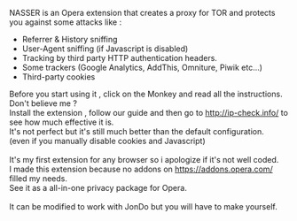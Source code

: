 NASSER is an Opera extension that creates a proxy for TOR
and protects you against some attacks like :
- Referrer & History sniffing
- User-Agent sniffing (if Javascript is disabled)
- Tracking by third party HTTP authentication headers.
- Some trackers (Google Analytics, AddThis, Omniture, Piwik etc...)
- Third-party cookies

Before you start using it , click on the Monkey and read all the instructions. <br>
Don't believe me ?  <br>
Install the extension , follow our guide and then go to http://ip-check.info/ to see how much effective it is. <br>
It's not perfect but it's still much better than the default configuration.  <br>
(even if you manually disable cookies and Javascript) <br>
 <br>
It's my first extension for any browser so i apologize if it's not well coded. <br>
I made this extension because no addons on https://addons.opera.com/ filled my needs. <br>
See it as a all-in-one privacy package for Opera. <br>
 <br>
It can be modified to work with JonDo but you will have to make yourself. <br>
